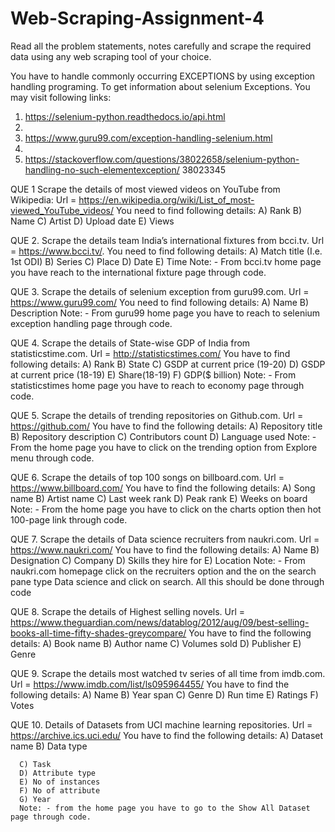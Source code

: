 # Web-Scraping-Assignment-4



Read all the problem statements, notes carefully and scrape the required data using any web scraping tool of
your choice.


You have to handle commonly occurring EXCEPTIONS by using exception handling programing. To get
information about selenium Exceptions. You may visit following links:
1. https://selenium-python.readthedocs.io/api.html
2. 
3. https://www.guru99.com/exception-handling-selenium.html
4. 
5. https://stackoverflow.com/questions/38022658/selenium-python-handling-no-such-elementexception/
38023345



QUE 1 Scrape the details of most viewed videos on YouTube from Wikipedia:
     Url = https://en.wikipedia.org/wiki/List_of_most-viewed_YouTube_videos/
     You need to find following details:
     A) Rank
     B) Name
     C) Artist
     D) Upload date
     E) Views


QUE 2. Scrape the details team India’s international fixtures from bcci.tv. 
      Url = https://www.bcci.tv/.
      You need to find following details:
      A) Match title (I.e. 1st ODI)
      B) Series
      C) Place
      D) Date
      E) Time
      Note: - From bcci.tv home page you have reach to the international fixture page through code.


QUE 3. Scrape the details of selenium exception from guru99.com.
      Url = https://www.guru99.com/
      You need to find following details:
      A) Name
      B) Description
      Note: - From guru99 home page you have to reach to selenium exception handling page through code.


QUE 4. Scrape the details of State-wise GDP of India from statisticstime.com.
      Url = http://statisticstimes.com/
      You have to find following details:
      A) Rank
      B) State
      C) GSDP at current price (19-20)
      D) GSDP at current price (18-19)
      E) Share(18-19)
      F) GDP($ billion)
      Note: - From statisticstimes home page you have to reach to economy page through code.


QUE 5. Scrape the details of trending repositories on Github.com.
      Url = https://github.com/
      You have to find the following details:
      A) Repository title
      B) Repository description
      C) Contributors count
      D) Language used
      Note: - From the home page you have to click on the trending option from Explore menu through code.


QUE 6. Scrape the details of top 100 songs on billboard.com.
      Url = https://www.billboard.com/
      You have to find the following details:
      A) Song name
      B) Artist name
      C) Last week rank
      D) Peak rank
      E) Weeks on board
      Note: - From the home page you have to click on the charts option then hot 100-page link through code.


QUE 7. Scrape the details of Data science recruiters from naukri.com.
      Url = https://www.naukri.com/
      You have to find the following details:
      A) Name
      B) Designation
      C) Company
      D) Skills they hire for
      E) Location
      Note: - From naukri.com homepage click on the recruiters option and the on the search pane type Data science and
      click on search. All this should be done through code


QUE 8. Scrape the details of Highest selling novels.
      Url = https://www.theguardian.com/news/datablog/2012/aug/09/best-selling-books-all-time-fifty-shades-greycompare/
      You have to find the following details:
      A) Book name
      B) Author name
      C) Volumes sold
      D) Publisher
      E) Genre



QUE 9. Scrape the details most watched tv series of all time from imdb.com.
      Url = https://www.imdb.com/list/ls095964455/
      You have to find the following details:
      A) Name
      B) Year span
      C) Genre
      D) Run time
      E) Ratings
      F) Votes


QUE 10. Details of Datasets from UCI machine learning repositories.
      Url = https://archive.ics.uci.edu/
      You have to find the following details:
      A) Dataset name
      B) Data type
      
      
      
      
      C) Task
      D) Attribute type
      E) No of instances
      F) No of attribute
      G) Year
      Note: - from the home page you have to go to the Show All Dataset page through code.


